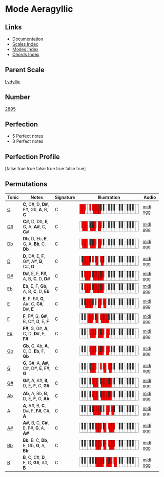 # Mode Aeragyllic

## Links

- [Documentation](index.md)
- [Scales Index](Scales.md)
- [Modes Index](Modes.md)
- [Chords Index](Chords.md)

## Parent Scale

[Lydyllic](ScaleLydyllic.md)

## Number

[2895](https://ianring.com/musictheory/scales/2895)

## Perfection

- 5 Perfect notes
- 3 Perfect notes

## Perfection Profile

[false true true false true true false true]

## Permutations

| Tonic | Notes | Signature | Illustration | Audio |
|-------|-------|-----------|--------------|-------|
| [C](ModeCNaturalAeragyllic.md) | **C**, C#, D, **D#**, F#, G#, **A**, B, **C** | C | ![CNaturalAeragyllic](ModeCNaturalAeragyllic.png) | [midi](ModeCNaturalAeragyllic.mid) [ogg](ModeCNaturalAeragyllic.ogg) |
| [C#](ModeCSharpAeragyllic.md) | **C#**, D, D#, **E**, G, A, **A#**, C, **C#** | C | ![CSharpAeragyllic](ModeCSharpAeragyllic.png) | [midi](ModeCSharpAeragyllic.mid) [ogg](ModeCSharpAeragyllic.ogg) |
| [Db](ModeDFlatAeragyllic.md) | **Db**, D, Eb, **E**, G, A, **Bb**, C, **Db** | C | ![DFlatAeragyllic](ModeDFlatAeragyllic.png) | [midi](ModeDFlatAeragyllic.mid) [ogg](ModeDFlatAeragyllic.ogg) |
| [D](ModeDNaturalAeragyllic.md) | **D**, D#, E, **F**, G#, A#, **B**, C#, **D** | C | ![DNaturalAeragyllic](ModeDNaturalAeragyllic.png) | [midi](ModeDNaturalAeragyllic.mid) [ogg](ModeDNaturalAeragyllic.ogg) |
| [D#](ModeDSharpAeragyllic.md) | **D#**, E, F, **F#**, A, B, **C**, D, **D#** | C | ![DSharpAeragyllic](ModeDSharpAeragyllic.png) | [midi](ModeDSharpAeragyllic.mid) [ogg](ModeDSharpAeragyllic.ogg) |
| [Eb](ModeEFlatAeragyllic.md) | **Eb**, E, F, **Gb**, A, B, **C**, D, **Eb** | C | ![EFlatAeragyllic](ModeEFlatAeragyllic.png) | [midi](ModeEFlatAeragyllic.mid) [ogg](ModeEFlatAeragyllic.ogg) |
| [E](ModeENaturalAeragyllic.md) | **E**, F, F#, **G**, A#, C, **C#**, D#, **E** | C | ![ENaturalAeragyllic](ModeENaturalAeragyllic.png) | [midi](ModeENaturalAeragyllic.mid) [ogg](ModeENaturalAeragyllic.ogg) |
| [F](ModeFNaturalAeragyllic.md) | **F**, F#, G, **G#**, B, C#, **D**, E, **F** | C | ![FNaturalAeragyllic](ModeFNaturalAeragyllic.png) | [midi](ModeFNaturalAeragyllic.mid) [ogg](ModeFNaturalAeragyllic.ogg) |
| [F#](ModeFSharpAeragyllic.md) | **F#**, G, G#, **A**, C, D, **D#**, F, **F#** | C | ![FSharpAeragyllic](ModeFSharpAeragyllic.png) | [midi](ModeFSharpAeragyllic.mid) [ogg](ModeFSharpAeragyllic.ogg) |
| [Gb](ModeGFlatAeragyllic.md) | **Gb**, G, Ab, **A**, C, D, **Eb**, F, **Gb** | C | ![GFlatAeragyllic](ModeGFlatAeragyllic.png) | [midi](ModeGFlatAeragyllic.mid) [ogg](ModeGFlatAeragyllic.ogg) |
| [G](ModeGNaturalAeragyllic.md) | **G**, G#, A, **A#**, C#, D#, **E**, F#, **G** | C | ![GNaturalAeragyllic](ModeGNaturalAeragyllic.png) | [midi](ModeGNaturalAeragyllic.mid) [ogg](ModeGNaturalAeragyllic.ogg) |
| [G#](ModeGSharpAeragyllic.md) | **G#**, A, A#, **B**, D, E, **F**, G, **G#** | C | ![GSharpAeragyllic](ModeGSharpAeragyllic.png) | [midi](ModeGSharpAeragyllic.mid) [ogg](ModeGSharpAeragyllic.ogg) |
| [Ab](ModeAFlatAeragyllic.md) | **Ab**, A, Bb, **B**, D, E, **F**, G, **Ab** | C | ![AFlatAeragyllic](ModeAFlatAeragyllic.png) | [midi](ModeAFlatAeragyllic.mid) [ogg](ModeAFlatAeragyllic.ogg) |
| [A](ModeANaturalAeragyllic.md) | **A**, A#, B, **C**, D#, F, **F#**, G#, **A** | C | ![ANaturalAeragyllic](ModeANaturalAeragyllic.png) | [midi](ModeANaturalAeragyllic.mid) [ogg](ModeANaturalAeragyllic.ogg) |
| [A#](ModeASharpAeragyllic.md) | **A#**, B, C, **C#**, E, F#, **G**, A, **A#** | C | ![ASharpAeragyllic](ModeASharpAeragyllic.png) | [midi](ModeASharpAeragyllic.mid) [ogg](ModeASharpAeragyllic.ogg) |
| [Bb](ModeBFlatAeragyllic.md) | **Bb**, B, C, **Db**, E, Gb, **G**, A, **Bb** | C | ![BFlatAeragyllic](ModeBFlatAeragyllic.png) | [midi](ModeBFlatAeragyllic.mid) [ogg](ModeBFlatAeragyllic.ogg) |
| [B](ModeBNaturalAeragyllic.md) | **B**, C, C#, **D**, F, G, **G#**, A#, **B** | C | ![BNaturalAeragyllic](ModeBNaturalAeragyllic.png) | [midi](ModeBNaturalAeragyllic.mid) [ogg](ModeBNaturalAeragyllic.ogg) |
